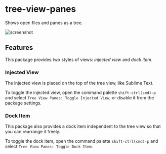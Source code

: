 # tree-view-panes
Shows open files and panes as a tree.

![screenshot](https://github.com/susisu/tree-view-panes/wiki/images/demo.gif)

## Features
This package provides two styles of views: *injected view* and *dock item*.

### Injected View
The injected view is placed on the top of the tree view, like Sublime Text.

To toggle the injected view, open the command palette `shift-ctrl(cmd)-p` and select `Tree View Panes: Toggle Injected View`, or disable it from the package settings.

### Dock Item
This package also provides a dock item independent to the tree view so that you can rearrange it freely.

To toggle the dock item, open the command palette `shift-ctrl(cmd)-p` and select `Tree View Panes: Toggle Dock Item`.
